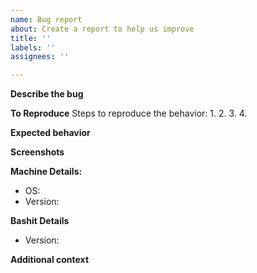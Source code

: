 ```yaml
---
name: Bug report
about: Create a report to help us improve
title: ''
labels: ''
assignees: ''

---
```


**Describe the bug**
<!-- A clear and concise description of what the bug is. -->

**To Reproduce**
Steps to reproduce the behavior:
1.
2.
3.
4.

**Expected behavior**
<!--A clear and concise description of what you expected to happen.-->

**Screenshots**
<!--If applicable, add screenshots to help explain your problem.-->

**Machine Details:**
 - OS: 
 - Version: 

**Bashit Details**
 - Version: 

**Additional context**
<!--Add any other context about the problem here.-->
